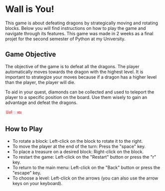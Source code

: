 # Wall is You! 
This game is about defeating dragons by strategically moving and rotating blocks. Below you will find instructions on how to play the game and navigate through its features. This game was made in 2 weeks as a final projet for the second semester of Python at my University.


## Game Objective
The objective of the game is to defeat all the dragons. The player automatically moves towards the dragon with the highest level. It is important to strategize your moves because if a dragon has a higher level than the player, the player will die.

To aid in your quest, diamonds can be collected and used to teleport the player to a specific position on the board. Use them wisely to gain an advantage and defeat the dragons.

![Gameplay image](https://github.com/antonynavarro/WallisYou/blob/main/images/wallisyou.png?raw=true)

## How to Play
- To rotate a block: Left-click on the block to rotate it to the right.
- To move the player at the end of the turn: Press the "space" key.
- To place a treasure on a desired block: Right-click on the block.
- To restart the game: Left-click on the "Restart" button or press the "r" key.
- To return to the main menu: Left-click on the "Back" button or press the "escape" key.
- To choose a level: Left-click on the arrows (you can also use the arrow keys on your keyboard).




